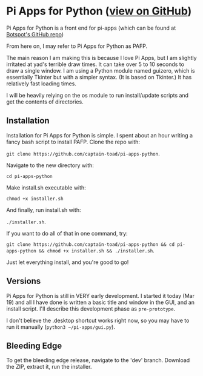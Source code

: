 # Pi Apps for Python ([view on GitHub](https://github.com/captain-toad/pi-apps-python))

Pi Apps for Python is a front end for pi-apps (which can be found at [Botspot's GitHub repo](https://github.com/botspot/pi-apps))

From here on, I may refer to Pi Apps for Python as PAFP.

The main reason I am making this is because I love Pi Apps, but I am slightly irritated at yad's terrible draw times. It can take over 5 to 10 seconds to draw a single window. I am using a Python module named guizero, which is essentially Tkinter but with a simpler syntax. (It is based on Tkinter.) It has relatively fast loading times.

I will be heavily relying on the os module to run install/update scripts and get the contents of directories.

## Installation

Installation for Pi Apps for Python is simple. I spent about an hour writing a fancy bash script to install PAFP. Clone the repo with:

`git clone https://github.com/captain-toad/pi-apps-python`.

Navigate to the new directory with:

`cd pi-apps-python`

Make install.sh executable with:

`chmod +x installer.sh`

And finally, run install.sh with:

`./installer.sh`.

If you want to do all of that in one command, try:

`git clone https://github.com/captain-toad/pi-apps-python && cd pi-apps-python && chmod +x installer.sh && ./installer.sh`.

Just let everything install, and you're good to go!

## Versions

Pi Apps for Python is still in VERY early development. I started it today (Mar 19) and all I have done is written a basic title and window in the GUI, and an install script. I'll describe this development phase as `pre-prototype`.

I don't believe the .desktop shortcut works right now, so you may have to run it manually (`python3 ~/pi-apps/gui.py`).

## Bleeding Edge
To get the bleeding edge release, navigate to the 'dev' branch. Download the ZIP, extract it, run the installer.
